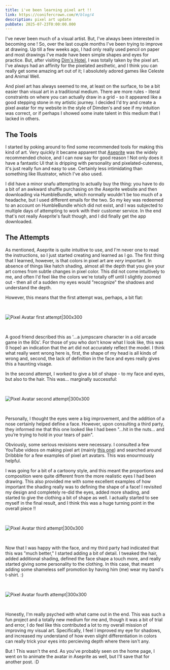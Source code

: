 ```yaml
---
title: i've been learning pixel art !!
link: https://conifercrown.com/#/blog/4
description: pixel art update
pubDate: 2025-07-23T0:00:00.000
---
```


I've never been much of a visual artist. But, I've always been interested in becoming one ! So, over the last couple months I've been trying to improve at drawing. Up till a few weeks ago, I had only really used pencil on paper and most drawings I've made have been simple shapes and eyes for practice. But, after visiting [Dim's Hotel](https://dimden.dev), I was totally taken by the pixel art. I've always had an affinity for the pixelated aesthetic, and I think you can really get some amazing art out of it; I absolutely adored games like Celeste and Animal Well.

And pixel art has always seemed to me, at least on the surface, to be a bit easier than visual art in a traditional medium. There are more rules - literal constraints on where you can actually draw in a grid - so it appeared like a good stepping stone in my artistic journey. I decided I'd try and create a pixel avatar for my website in the style of Dimden's and see if my intuition was correct, or if perhaps I showed some inate talent in this medium that I lacked in others.

## The Tools

I started by poking around to find some recommended tools for making this kind of art. Very quickly it became apparent that [Aseprite](https://www.aseprite.org) was the widely recommended choice, and I can now say for good reason ! Not only does it have a fantastic UI that is dripping with personality and pixelated-cuteness, it's just really fun and easy to use. Certainly less intimidating than something like Illustrator, which I've also used.

I did have a minor snafu attempting to actually buy the thing: you have to do a bit of an awkward shuffle purchasing on the Aseprite website and then downloading via HumbleBundle, which normally wouldn't be too much of a headache, but I used different emails for the two. So my key was redeemed to an account on HumbleBundle which did not exist, and I was subjected to multiple days of attempting to work with their customer service. In the end that's not really Aseprite's fault though, and I did finally get the app downloaded.

## The Attempts

As mentioned, Aseprite is quite intuitive to use, and I'm never one to read the instructions, so I just started creating and learned as I go. The first thing that I learned, however, is that colors in pixel art are _very_ important. In absence of things like hatch shading, almost all the depth that you give your art comes from subtle changes in pixel color. This did not come intuitively to me, and often I'd feel like the colors we're totally off until I slightly zoomed out - then all of a sudden my eyes would "recognize" the shadows and understand the depth.

However, this means that the first attempt was, perhaps, a bit flat:

&nbsp;

![Pixel Avatar first attempt|300x300](/avatar1.png)

&nbsp;

A good friend described this as '...a jumpscare character in a old arcade game in the 80s'. For those of you who don't know what I look like, this was (I hope) an indication that the art did not accurately reflect the model. I think what really went wrong here is, first, the shape of my head is all kinds of wrong and, second, the lack of definition in the face and eyes really gives this a haunting visage.

In the second attempt, I worked to give a bit of shape - to my face and eyes, but also to the hair. This was... marginally successful:

&nbsp;

![Pixel Avatar second attempt|300x300](/avatar2.png)

&nbsp;

Personally, I thought the eyes were a big improvement, and the addition of a nose certainly helped define a face. However, upon consulting a third party, they informed me that this one looked like I had been "...hit in the nuts... and you’re trying to hold in your tears of pain".

Obviously, some serious revisions were necessary. I consulted a few YouTube videos on making pixel art (mainly [this one](https://www.youtube.com/watch?v=JCYn353lDRU)) and searched around Dribbble for a few examples of pixel art avatars. This was enourmously helpful.

I was going for a bit of a cartoony style, and this meant the proportions and composition were quite different from the more realistic eyes I had been drawing. This also provided me with some excellent examples of how important the shading really was to defining the shape of a face! I revisited my design and completely re-did the eyes, added more shading, and started to give the clothing a bit of shape as well. I actually started to see myself in the final result, and I think this was a huge turning point in the overall piece !!

&nbsp;

![Pixel Avatar third attempt|300x300](/avatar3.png)

&nbsp;

Now that I was happy with the face, and my third party had indicated that this was "much better," I started adding a bit of detail. I tweaked the hair, added additional shading, defined the face shape a touch more, and really started giving some personality to the clothing. In this case, that meant adding some shameless self promotion by having him (me) wear my band's t-shirt. :)

&nbsp;

![Pixel Avatar fourth attempt|300x300](/avatar4.png)

&nbsp;

Honestly, I'm really psyched with what came out in the end. This was such a fun project and a totally new medium for me and, though it was a bit of trial and error, I do feel like this contributed a lot to my overall mission of improving my visual art. Specifically, I feel I improved my eye for shadows, and increased my understand of how even slight differentiation in colors can really trick your eyes into percieving depth where there isn't any.

But ! This wasn't the end. As you've probably seen on the home page, I went on to animate the avatar in Aseprite as well, but I'll save that for another post. :D
